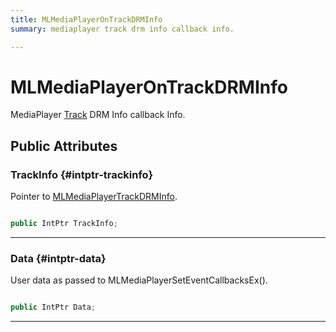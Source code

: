 ```yaml
---
title: MLMediaPlayerOnTrackDRMInfo
summary: mediaplayer track drm info callback info. 

---
```


# MLMediaPlayerOnTrackDRMInfo




MediaPlayer [Track](/unity-api/api/UnityEngine.XR.MagicLeap/MLMedia/Player/Track/UnityEngine.XR.MagicLeap.MLMedia.Player.Track.md) DRM Info callback Info.   





## Public Attributes

### TrackInfo {#intptr-trackinfo}

Pointer to [MLMediaPlayerTrackDRMInfo](/unity-api/api/UnityEngine.XR.MagicLeap/MLMedia/Player/NativeBindings/UnityEngine.XR.MagicLeap.MLMedia.Player.NativeBindings.MLMediaPlayerTrackDRMInfo.md). 

```csharp

public IntPtr TrackInfo;

```






-----------

### Data {#intptr-data}

User data as passed to MLMediaPlayerSetEventCallbacksEx(). 

```csharp

public IntPtr Data;

```






-----------

